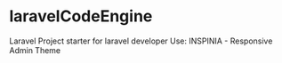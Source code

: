 # laravelCodeEngine
Laravel Project starter for laravel developer
Use: INSPINIA - Responsive Admin Theme
